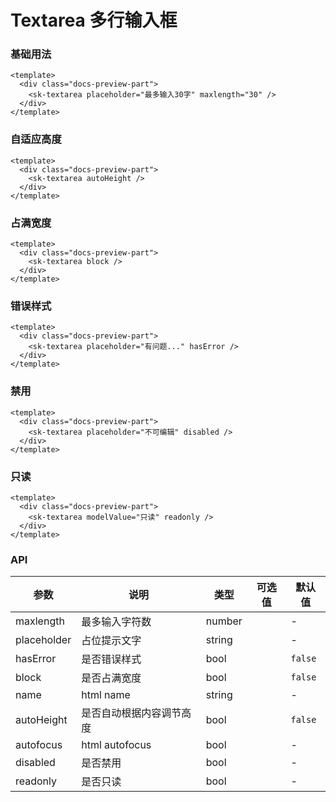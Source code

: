 # Textarea 多行输入框

### 基础用法

<div class="docs-preview-part">
  <sk-textarea placeholder="最多输入30字" maxlength="30" />
</div>

```vue
<template>
  <div class="docs-preview-part">
    <sk-textarea placeholder="最多输入30字" maxlength="30" />
  </div>
</template>
```

### 自适应高度

<div class="docs-preview-part">
  <sk-textarea autoHeight />
</div>

```vue
<template>
  <div class="docs-preview-part">
    <sk-textarea autoHeight />
  </div>
</template>
```

### 占满宽度

<div class="docs-preview-part">
  <sk-textarea block />
</div>

```vue
<template>
  <div class="docs-preview-part">
    <sk-textarea block />
  </div>
</template>
```

### 错误样式

<div class="docs-preview-part">
  <sk-textarea placeholder="有问题..." hasError />
</div>

```vue
<template>
  <div class="docs-preview-part">
    <sk-textarea placeholder="有问题..." hasError />
  </div>
</template>
```

### 禁用

<div class="docs-preview-part">
  <sk-textarea placeholder="不可编辑" disabled />
</div>

```vue
<template>
  <div class="docs-preview-part">
    <sk-textarea placeholder="不可编辑" disabled />
  </div>
</template>
```

### 只读

<div class="docs-preview-part">
  <sk-textarea modelValue="只读" readonly />
</div>

```vue
<template>
  <div class="docs-preview-part">
    <sk-textarea modelValue="只读" readonly />
  </div>
</template>
```

### API

| 参数        | 说明                     | 类型   | 可选值 | 默认值  |
| ----------- | ------------------------ | ------ | ------ | ------- |
| maxlength   | 最多输入字符数           | number |        | -       |
| placeholder | 占位提示文字             | string |        | -       |
| hasError    | 是否错误样式             | bool   |        | `false` |
| block       | 是否占满宽度             | bool   |        | `false` |
| name        | html name                | string |        | -       |
| autoHeight  | 是否自动根据内容调节高度 | bool   |        | `false` |
| autofocus   | html autofocus           | bool   |        | -       |
| disabled    | 是否禁用                 | bool   |        | -       |
| readonly    | 是否只读                 | bool   |        | -       |
